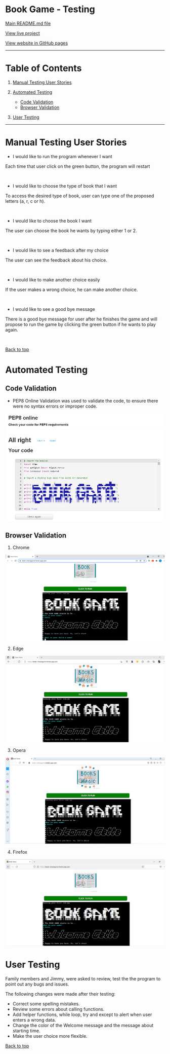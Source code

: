 # Book Game - Testing

[Main README.md file](https://github.com/Georgette-Lumbe/book_game/blob/main/README.md)

[View live project](https://book-choicegame.herokuapp.com/)

[View website in GitHub pages](https://github.com/Georgette-Lumbe/book_game)

---

# Table of Contents

1. [Manual Testing User Stories](#manual-testing-user-stories "#Goto manual testing user stories")

3. [Automated Testing](#automated-testing "#Goto automated testing")
    * [Code Validation](#code-validation "Goto code validation")
    * [Browser Validation](#browser-validation "Goto browser validation")

4. [User Testing](#user-testing "Goto user testing")

---

# Manual Testing User Stories

* I would like to run the program whenever I want

Each time that user click on the green button, the program will restart

![]()

* I would like to choose the type of book that I want

To access the desired type of book, user can type one of the proposed letters (a, r, c or h).

![]()

* I would like to choose the book I want

The user can choose the book he wants by typing either 1 or 2.

![]()

* I would like to see a feedback after my choice

The user can see the feedback about his choice.

![]()

* I would like to make another choice easily

If the user makes a wrong choice, he can make another choice.

![]()

* I would like to see a good bye message

There is a good bye message for user after he finishes the game and will propose to run the game by clicking the green button if he wants to play again. 

![]()

[Back to top](#testing-user-stories "#Goto testing user stories")

# Automated Testing

## Code Validation

* PEP8 Online Validation was used to validate the code, to ensure there were no syntax errors or improper code.

<img src='docs/testing/pep_eight.PNG'>

## Browser Validation

1. Chrome

<img src='docs/testing/chrome.PNG'>

2. Edge

<img src='docs/testing/edge.PNG'>

3. Opera

<img src='docs/testing/opera.PNG'>

4. Firefox

<img src='docs/testing/firefox.PNG'>

# User Testing

Family members and Jimmy, were asked to review, test the the program to point out any bugs and issues.

The following changes were made after their testing:

* Correct some spelling mistakes.
* Review some errors about calling functions.
* Add helper functions, while loop, try and except to alert when user enters a wrong data.
* Change the color of the Welcome message and the message about starting time.
* Make the user choice more flexible. 

 [Back to top](#manual-testing-user-stories "#Goto manual testing user stories")
